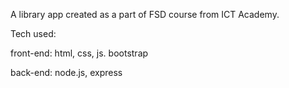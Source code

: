 A library app created as a part of FSD course from ICT Academy.

Tech used:

front-end: html, css, js.
bootstrap

back-end: node.js, express
